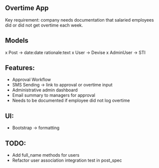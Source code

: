 ## Overtime App

Key requirement: company needs documentation that salaried employees did or did not get overtime each week.

## Models
x Post -> date:date rationale:text
x User -> Devise
x AdminUser -> STI

## Features:
- Approval Workflow
- SMS Sending -> link to approval or overtime input
- Administrative admin dashboard
- Email summary to managers for approval
- Needs to be documented if employee did not log overtime

## UI:
- Bootstrap -> formatting

## TODO:
- Add full_name methods for users
- Refactor user association integration test in post_spec